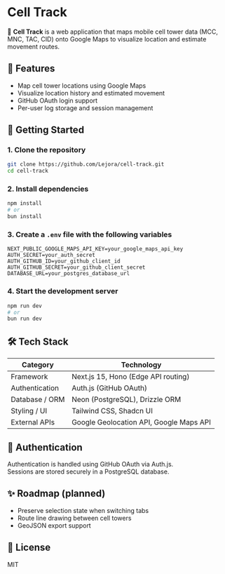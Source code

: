 # Cell Track

📡 **Cell Track** is a web application that maps mobile cell tower data (MCC, MNC, TAC, CID) onto Google Maps to visualize location and estimate movement routes.

## 🔧 Features

- Map cell tower locations using Google Maps
- Visualize location history and estimated movement
- GitHub OAuth login support
- Per-user log storage and session management

## 🚀 Getting Started

### 1. Clone the repository

```bash
git clone https://github.com/Lejora/cell-track.git
cd cell-track
```

### 2. Install dependencies

```bash
npm install
# or
bun install
```

### 3. Create a `.env` file with the following variables

```env
NEXT_PUBLIC_GOOGLE_MAPS_API_KEY=your_google_maps_api_key
AUTH_SECRET=your_auth_secret
AUTH_GITHUB_ID=your_github_client_id
AUTH_GITHUB_SECRET=your_github_client_secret
DATABASE_URL=your_postgres_database_url
```

### 4. Start the development server

```bash
npm run dev
# or
bun run dev
```

## 🛠 Tech Stack

| Category        | Technology                                |
|------------------|--------------------------------------------|
| Framework        | Next.js 15, Hono (Edge API routing)        |
| Authentication   | Auth.js (GitHub OAuth)                     |
| Database / ORM   | Neon (PostgreSQL), Drizzle ORM             |
| Styling / UI     | Tailwind CSS, Shadcn UI                    |
| External APIs    | Google Geolocation API, Google Maps API    |

## 🔐 Authentication

Authentication is handled using GitHub OAuth via Auth.js.  
Sessions are stored securely in a PostgreSQL database.

## ✨ Roadmap (planned)

- Preserve selection state when switching tabs
- Route line drawing between cell towers
- GeoJSON export support

## 📄 License

MIT
